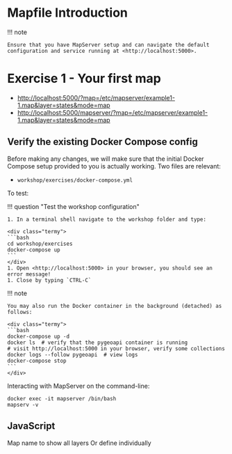 # Mapfile Introduction

!!! note

    Ensure that you have MapServer setup and can navigate the default configuration and service running at <http://localhost:5000>.

# Exercise 1 - Your first map

- <http://localhost:5000/?map=/etc/mapserver/example1-1.map&layer=states&mode=map>
- <http://localhost:5000/mapserver/?map=/etc/mapserver/example1-1.map&layer=states&mode=map>


## Verify the existing Docker Compose config

Before making any changes, we will make sure that the initial Docker Compose
setup provided to you is actually working. Two files are relevant:

* `workshop/exercises/docker-compose.yml`

To test:

!!! question "Test the workshop configuration"

    1. In a terminal shell navigate to the workshop folder and type:

    <div class="termy">
    ```bash
    cd workshop/exercises
    docker-compose up
    ```
    </div>
    1. Open <http://localhost:5000> in your browser, you should see an error message!
    1. Close by typing `CTRL-C`

!!! note

    You may also run the Docker container in the background (detached) as follows:

    <div class="termy">
    ```bash
    docker-compose up -d
    docker ls  # verify that the pygeoapi container is running
    # visit http://localhost:5000 in your browser, verify some collections
    docker logs --follow pygeoapi  # view logs
    docker-compose stop
    ```
    </div>


Interacting with MapServer on the command-line:

```
docker exec -it mapserver /bin/bash
mapserv -v
```

## JavaScript

Map name to show all layers
Or define individually
